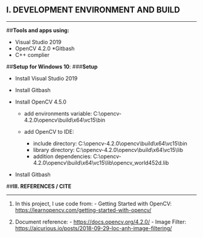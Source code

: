 ## **I. DEVELOPMENT ENVIRONMENT AND BUILD**


---
##**Tools and apps using:**


*   Visual Studio 2019
*   OpenCV 4.2.0
*Gitbash
*   C++ complier

##**Setup for Windows 10**:
###**Setup**


-   Install Visual Studio 2019
-   Install Gitbash
-   Install OpenCV 4.5.0

      + add environments variable: C:\opencv-4.2.0\opencv\build\x64\vc15\bin

      + add OpenCV to IDE:
          + include directory: C:\opencv-4.2.0\opencv\build\x64\vc15\bin
          + library directory: C:\opencv-4.2.0\opencv\build\x64\vc15\lib
          + addition dependencies: C:\opencv-4.2.0\opencv\build\x64\vc15\lib\opencv_world452d.lib

-   Install Gitbash

##**III. REFERENCES / CITE**

---


1.   In this project, I use code from:
    - Getting Started with OpenCV: https://learnopencv.com/getting-started-with-opencv/

2.   Document reference:
    - https://docs.opencv.org/4.2.0/
    - Image Filter: https://aicurious.io/posts/2018-09-29-loc-anh-image-filtering/






